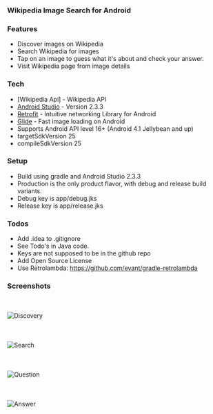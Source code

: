 ### Wikipedia Image Search for Android

### Features

- Discover images on Wikipedia
- Search Wikipedia for images
- Tap on an image to guess what it's about and check your answer.
- Visit Wikipedia page from image details

### Tech
* [Wikipedia Api] - Wikipedia API
* [Android Studio] - Version 2.3.3
* [Retrofit] - Intuitive networking Library for Android
* [Glide] - Fast image loading on Android
* Supports Android API level 16+ (Android 4.1 Jellybean and up)
* targetSdkVersion 25
* compileSdkVersion 25

### Setup
* Build using gradle and Android Studio 2.3.3
* Production is the only product flavor, with debug and release build variants.
* Debug key is app/debug.jks
* Release key is app/release.jks

###  Todos
- Add .idea to .gitignore
- See Todo's in Java code.
- Keys are not supposed to be in the github repo
- Add Open Source License
- Use Retrolambda: https://github.com/evant/gradle-retrolambda

[Android Studio]: <http://developers.android.com>
[Glide]: <https://github.com/bumptech/glide>
[Retrofit]: <https://square.github.io/retrofit/>
[Wikipedia Ap]: <https://en.wikipedia.org/w/api.php>


### Screenshots
<br><br>
![Discovery](/Screenshots/Screenshot1.png?raw=true "Discovery")
<br><br>
<br><br>
![Search](/Screenshots/Screenshot2.png?raw=true "Search")
<br><br>
<br><br>
![Question](/Screenshots/Screenshot3.png?raw=true "Question")
<br><br>
<br><br>
![Answer](/Screenshots/Screenshot4.png?raw=true "Answer")
<br><br>
<br><br>
